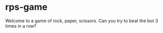 # rps-game
Welcome to a game of rock, paper, scissors. Can you try to beat the bot 3 times in a row? 
